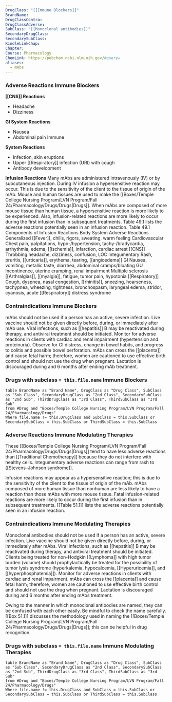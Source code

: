 ```yaml
---
DrugClass: "[[Immune Blockers]]"
BrandName: 
DrugClassContra: 
DrugClassAdverse: 
SubClass: "[[Monoclonal antibodies]]"
SecondaryDrugClass: 
SecondarySubClass: 
KindleLinkChap: 
Chapter: 
Course: Pharmacology
ChemLink: https://pubchem.ncbi.nlm.nih.gov/#query=
aliases:
  - mAbs
---
```

### Adverse Reactions Immune Blockers
**[[CNS]] Reactions**
- Headache
- Dizziness 

**GI System Reactions** 
- Nausea
- Abdominal pain Immune 

**System Reactions**
- Infection, skin eruptions 
- Upper [[Respiratory]] infection (URI) with cough 
- Antibody development 

**Infusion Reactions**
Many mAbs are administered intravenously (IV) or by subcutaneous injection. During IV infusion a hypersensitive reaction may occur. This is due to the sensitivity of the client to the tissue of origin of the mAb. Mouse and human tissues are used to make the [[Boxes/Temple College Nursing Program/LVN Program/Fall 24/Pharmacology/Drugs/Drugs|Drugs]]. When mAbs are composed of more mouse tissue than human tissue, a hypersensitive reaction is more likely to be experienced. Also, infusion-related reactions are more likely to occur during the first infusion than in subsequent treatments. Table 49.1 lists the adverse reactions potentially seen in an infusion reaction. Table 49.1 Components of Infusion Reactions Body System Adverse Reactions Generalized [[Fever]], chills, rigors, sweating, warm feeling Cardiovascular Chest pain, palpitations, hypo-/hypertension, tachy-/bradycardia, arrhythmia, edema, [[ischemia]], infarction, cardiac arrest [[CNS]] Throbbing headache, dizziness, confusion, LOC Integumentary Rash, pruritis, [[urticaria]], erythema, tearing, [[angioedema]] GI Nausea, vomiting, metallic taste, diarrhea, abdominal cramps/bloating GU Incontinence, uterine cramping, renal impairment Multiple sclerosis [[Arthralgias]], [[myalgia]], fatigue, tumor pain, hypotonia [[Respiratory]] Cough, dyspnea, nasal congestion, [[rhinitis]], sneezing, hoarseness, tachypnea, wheezing, tightness, bronchospasm, laryngeal edema, stridor, cyanosis, acute [[Respiratory]] distress syndrome

### Contraindications Immune Blockers
 mAbs should not be used if a person has an active, severe infection. Live vaccine should not be given directly before, during, or immediately after mAb use. Viral infections, such as [[hepatitis]] B may be reactivated during therapy, and antiviral treatment should be initiated. Monitor for adverse reactions in clients with cardiac and renal impairment (hypertension and proteinuria). Observe for GI distress, change in bowel habits, and progress to colitis and possible bowel perforation. mAbs can cross the [[placenta]] and cause fetal harm; therefore, women are cautioned to use effective birth control and should not use the drug when pregnant. Lactation is discouraged during and 6 months after ending mAb treatment.
 
### Drugs with subclass `= this.file.name` Immune Blockers
```dataview
table BrandName as "Brand Name", DrugClass as "Drug Class", SubClass as "Sub Class", SecondaryDrugClass as "2nd Class", SecondarySubClass as "2nd Sub", ThirdDrugClass as "3rd Class", ThirdSubClass as "3rd Sub"
from #Drug and "Boxes/Temple College Nursing Program/LVN Program/Fall 24/Pharmacology/Drugs" 
Where file.name != this.DrugClass and SubClass = this.SubClass or SecondarySubClass = this.SubClass or ThirdSubClass = this.SubClass
```

### Adverse Reactions Immune Modulating Therapies
These [[Boxes/Temple College Nursing Program/LVN Program/Fall 24/Pharmacology/Drugs/Drugs|Drugs]] tend to have less adverse reactions than [[Traditional Chemotherapy]] because they do not interfere with healthy cells. Integumentary adverse reactions can range from rash to [[Stevens–Johnson syndrome]]. 

Infusion reactions may appear as a hypersensitive reaction; this is due to the sensitivity of the client to the tissue of origin of the mAb. mAbs composed of more human tissue than nonhuman are less likely to have a reaction than those mAbs with more mouse tissue. Fatal infusion-related reactions are more likely to occur during the first infusion than in subsequent treatments. [[Table 51.1]] lists the adverse reactions potentially seen in an infusion reaction.

### Contraindications Immune Modulating Therapies
Monoclonal antibodies should not be used if a person has an active, severe infection. Live vaccine should not be given directly before, during, or immediately after mAbs. Viral infections, such as [[hepatitis]] B may be reactivated during therapy, and antiviral treatment should be initiated. Clients being treated for non-Hodgkin [[Lymphoma]] with high tumor burden (volume) should prophylactically be treated for the possibility of tumor lysis syndrome (hyperkalemia, hypocalcemia, [[Hyperuricemia]], and [[hyperphosphatemia]]). Monitor for adverse reactions in clients with cardiac and renal impairment. mAbs can cross the [[placenta]] and cause fetal harm; therefore, women are cautioned to use effective birth control and should not use the drug when pregnant. Lactation is discouraged during and 6 months after ending mAbs treatment. 

Owing to the manner in which monoclonal antibodies are named, they can be confused with each other easily. Be mindful to check the name carefully. [[Box 51.1]] discusses the methodology used in naming the [[Boxes/Temple College Nursing Program/LVN Program/Fall 24/Pharmacology/Drugs/Drugs|Drugs]]; this can be helpful in drug recognition. 
 
### Drugs with subclass `= this.file.name` Immune Modulating Therapies
```dataview
table BrandName as "Brand Name", DrugClass as "Drug Class", SubClass as "Sub Class", SecondaryDrugClass as "2nd Class", SecondarySubClass as "2nd Sub", ThirdDrugClass as "3rd Class", ThirdSubClass as "3rd Sub"
from #Drug and "Boxes/Temple College Nursing Program/LVN Program/Fall 24/Pharmacology/Drugs" 
Where file.name != this.DrugClass and SubClass = this.SubClass or SecondarySubClass = this.SubClass or ThirdSubClass = this.SubClass
```



